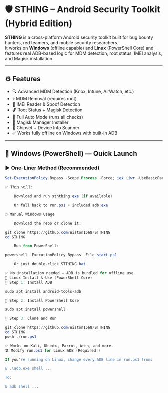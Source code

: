 # 🛡️ STHING – Android Security Toolkit (Hybrid Edition)

**STHING** is a cross-platform Android security toolkit built for bug bounty hunters, red teamers, and mobile security researchers.  
It works on **Windows** (offline capable) and **Linux** (PowerShell Core) and features real ADB-based logic for MDM detection, root status, IMEI analysis, and Magisk installation.

---

## ⚙️ Features

- 🔍 Advanced MDM Detection (Knox, Intune, AirWatch, etc.)
- 💀 MDM Removal (requires root)
- 📱 IMEI Reader & Spoof Detection
- 🔓 Root Status + Magisk Detection
- 🧠 Full Auto Mode (runs all checks)
- 🧱 Magisk Manager Installer
- 🔬 Chipset + Device Info Scanner
- ✅ Works fully offline on Windows with built-in ADB

---

## 🚀 Windows (PowerShell) — Quick Launch

### ▶️ One-Liner Method (Recommended)

```powershell
Set-ExecutionPolicy Bypass -Scope Process -Force; iex (iwr -UseBasicParsing 'https://raw.githubusercontent.com/wiston1568/STTHING/main/start.ps1')

✅ This will:

    Download and run sththing.exe (if available)

    Or fall back to run.ps1 + included adb.exe

🖱️ Manual Windows Usage

    Download the repo or clone it:

git clone https://github.com/Wiston1568/STTHING
cd STHING

    Run from PowerShell:

powershell -ExecutionPolicy Bypass -File start.ps1

    Or just double-click STTHING.bat

✅ No installation needed — ADB is bundled for offline use.
🐧 Linux Install & Use (PowerShell Core)
🔧 Step 1: Install ADB

sudo apt install android-tools-adb

🔧 Step 2: Install PowerShell Core

sudo apt install powershell

🔧 Step 3: Clone and Run

git clone https://github.com/Wiston1568/STTHING
cd STHING
pwsh ./run.ps1

✅ Works on Kali, Ubuntu, Parrot, Arch, and more.
🛠️ Modify run.ps1 for Linux ADB (Required!)

If you're running on Linux, change every ADB line in run.ps1 from:

& .\adb.exe shell ...

To:

& adb shell ...


